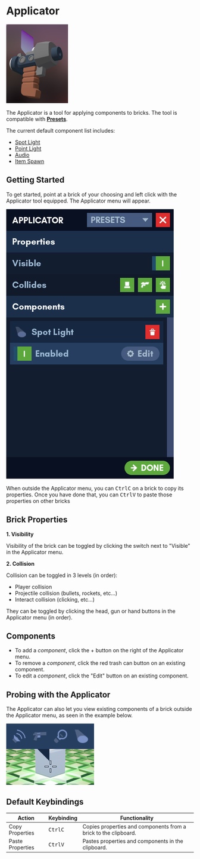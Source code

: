# Applicator

![Applicator](../../assets/chapter_2/tools/applicator.png)

The Applicator is a tool for applying components to bricks. The tool is compatible with [**Presets**](../../chapter_3/presets.md).

The current default component list includes:

- [Spot Light](../../chapter_4/spot_light.md)
- [Point Light](../../chapter_4/point_light.md)
- [Audio](../../chapter_4/audio.md)
- [Item Spawn](../../chapter_4/item_spawn.md)

## Getting Started

To get started, point at a brick of your choosing and left click with the Applicator tool equipped. The Applicator menu will appear.

![Applicator Menu](../../assets/chapter_2/tools/applicator_menu.png)

When outside the Applicator menu, you can <kbd>Ctrl</kbd><kbd>C</kbd> on a brick to copy its properties. Once you have done that, you can <kbd>Ctrl</kbd><kbd>V</kbd> to paste those properties on other bricks 

## Brick Properties

**1. Visibility**

Visibility of the brick can be toggled by clicking the switch next to "Visible" in the Applicator menu.

**2. Collision**

Collision can be toggled in 3 levels (in order):

- Player collision
- Projectile collision (bullets, rockets, etc...)
- Interact collision (clicking, etc...)

They can be toggled by clicking the head, gun or hand buttons in the Applicator menu (in order).

## Components

- To add a *component*, click the + button on the right of the Applicator menu.
- To remove a *component*, click the red trash can button on an existing component.
- To edit a *component*, click the "Edit" button on an existing component.

## Probing with the Applicator

The Applicator can also let you view existing components of a brick outside the Applicator menu, as seen in the example below.

![Applicator Menu](../../assets/chapter_2/tools/applicator_probe.png)

## Default Keybindings

| Action           | Keybinding                  | Functionality                                                   |
|------------------|-----------------------------|-----------------------------------------------------------------|
| Copy Properties  | <kbd>Ctrl</kbd><kbd>C</kbd> | Copies properties and components from a brick to the clipboard. |
| Paste Properties | <kbd>Ctrl</kbd><kbd>V</kbd> | Pastes properties and components in the clipboard.              |